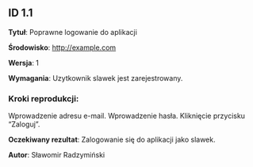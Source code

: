 ## ID 1.1

**Tytuł**: Poprawne logowanie do aplikacji

**Środowisko**: http://example.com

**Wersja**: 1

**Wymagania**: Uzytkownik slawek jest zarejestrowany.

### Kroki reprodukcji:

Wprowadzenie adresu e-mail.
Wprowadzenie hasła.
Kliknięcie przycisku “Zaloguj”.

**Oczekiwany rezultat**: Zalogowanie się do aplikacji jako slawek.

**Autor**: Sławomir Radzymiński
